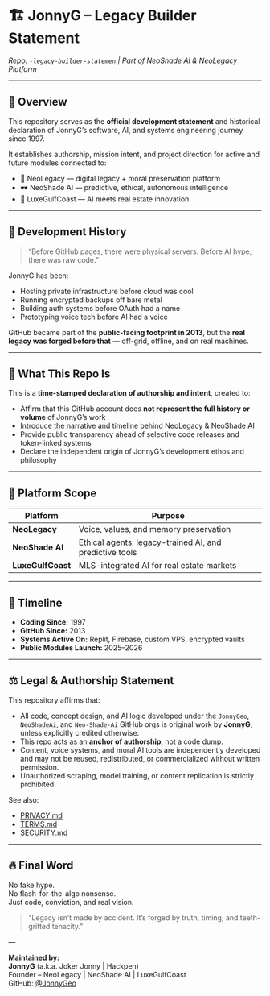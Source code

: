 # 🏗️ JonnyG – Legacy Builder Statement  
_Repo: `-legacy-builder-statemen` | Part of NeoShade AI & NeoLegacy Platform_

---

## 📜 Overview

This repository serves as the **official development statement** and historical declaration of JonnyG’s software, AI, and systems engineering journey since 1997.

It establishes authorship, mission intent, and project direction for active and future modules connected to:
- 🧬 NeoLegacy — digital legacy + moral preservation platform
- 🕶 NeoShade AI — predictive, ethical, autonomous intelligence
- 🏡 LuxeGulfCoast — AI meets real estate innovation

---

## 🧠 Development History

> “Before GitHub pages, there were physical servers. Before AI hype, there was raw code.”

JonnyG has been:
- Hosting private infrastructure before cloud was cool
- Running encrypted backups off bare metal
- Building auth systems before OAuth had a name
- Prototyping voice tech before AI had a voice

GitHub became part of the **public-facing footprint in 2013**, but the **real legacy was forged before that** — off-grid, offline, and on real machines.

---

## 🔧 What This Repo Is

This is a **time-stamped declaration of authorship and intent**, created to:

- Affirm that this GitHub account does **not represent the full history or volume** of JonnyG’s work
- Introduce the narrative and timeline behind NeoLegacy & NeoShade AI
- Provide public transparency ahead of selective code releases and token-linked systems
- Declare the independent origin of JonnyG’s development ethos and philosophy

---

## 💼 Platform Scope

| Platform | Purpose |
|----------|---------|
| **NeoLegacy** | Voice, values, and memory preservation |
| **NeoShade AI** | Ethical agents, legacy-trained AI, and predictive tools |
| **LuxeGulfCoast** | MLS-integrated AI for real estate markets |

---

## 📅 Timeline

- **Coding Since:** 1997  
- **GitHub Since:** 2013  
- **Systems Active On:** Replit, Firebase, custom VPS, encrypted vaults  
- **Public Modules Launch:** 2025–2026

---

## ⚖️ Legal & Authorship Statement

This repository affirms that:

- All code, concept design, and AI logic developed under the `JonnyGeo`, `NeoShadeAi`, and `Neo-Shade-Ai` GitHub orgs is original work by **JonnyG**, unless explicitly credited otherwise.
- This repo acts as an **anchor of authorship**, not a code dump.
- Content, voice systems, and moral AI tools are independently developed and may not be reused, redistributed, or commercialized without written permission.
- Unauthorized scraping, model training, or content replication is strictly prohibited.

See also:
- [PRIVACY.md](../PRIVACY.md)
- [TERMS.md](../TERMS.md)
- [SECURITY.md](../SECURITY.md)

---

## 🔥 Final Word

No fake hype.  
No flash-for-the-algo nonsense.  
Just code, conviction, and real vision.

> "Legacy isn’t made by accident. It’s forged by truth, timing, and teeth-gritted tenacity."

—

**Maintained by:**  
**JonnyG** (a.k.a. Joker Jonny | Hackpen)  
Founder – NeoLegacy | NeoShade AI | LuxeGulfCoast  
GitHub: [@JonnyGeo](https://github.com/JonnyGeo)

